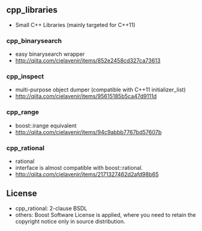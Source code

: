 ## cpp_libraries
- Small C++ Libraries (mainly targeted for C++11)

### cpp_binarysearch
- easy binarysearch wrapper
- http://qiita.com/cielavenir/items/852e2458cd327ca73613

### cpp_inspect
- multi-purpose object dumper (compatible with C++11 initializer_list)
- http://qiita.com/cielavenir/items/95615185b5ca47d9111d

### cpp_range
- boost::irange equivalent
- http://qiita.com/cielavenir/items/94c9abbb7767bd57607b

### cpp_rational
- rational
- interface is almost compatible with boost::rational.
- http://qiita.com/cielavenir/items/2171327462d2afd98b65

## License
- cpp_rational: 2-clause BSDL
- others: Boost Software License is applied, where you need to retain the copyright notice only in source distribution.

